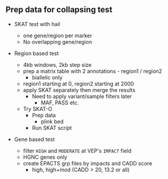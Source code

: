 ## Prep data for collapsing test
- SKAT test with hail
  - one gene/region per marker
  - No overlapping gene/region
  
- Region based test
  - 4kb windows, 2kb step size
  - prep a matrix table with 2 annotations - region1 / region2
    - biallelic only
  - region1 starting at 0, region2 starting at 2000
  - apply SKAT separately then merge the results
    - Need to apply variant/sample filters later
      - MAF, PASS etc.
  - Try SKAT-O
    - Prep data
      - plink bed
    - Run SKAT script
    
- Gene based test
  - filter `HIGH` and `MODERATE` at VEP's `IMPACT` field
  - HGNC genes only
  - create EPACTS grp files by impacts and CADD score
    - high, high+mod (CADD > 20, 13.2 or all)
